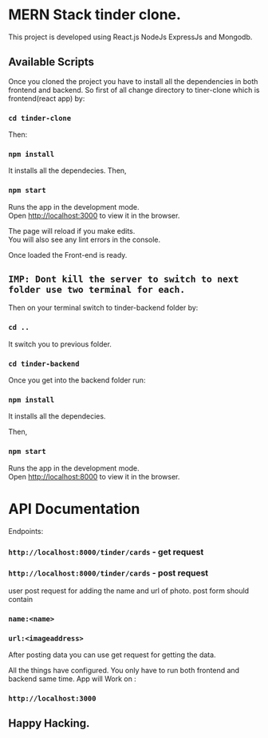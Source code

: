 # MERN Stack tinder clone.

This project is developed using React.js NodeJs ExpressJs and Mongodb.

## Available Scripts
Once you cloned the project you have to install all the dependencies in both frontend and backend. So first of all change directory to tiner-clone which is frontend(react app) by:
### `cd tinder-clone`
Then:
### `npm install`
It installs all the dependecies.
Then,
### `npm start`
Runs the app in the development mode.\
Open [http://localhost:3000](http://localhost:3000) to view it in the browser.

The page will reload if you make edits.\
You will also see any lint errors in the console.

Once loaded the Front-end is ready.

## `IMP: Dont kill the server to switch to next folder use two terminal for each.`

Then on your terminal switch to tinder-backend folder by:

### `cd ..`
It switch you to previous folder.

### `cd tinder-backend`
Once you get into the backend folder run:
### `npm install`
It installs all the dependecies.

Then,
### `npm start`
Runs the app in the development mode.\
Open [http://localhost:8000](http://localhost:8000) to view it in the browser.

# API Documentation

Endpoints:
### `http://localhost:8000/tinder/cards` - get request
### `http://localhost:8000/tinder/cards` - post request

user post request for adding the name and url of photo.
post form should contain
### `name:<name>`
### `url:<imageaddress>`

After posting data you can use get request for getting the data.

All the things have configured.
You only have to run both frontend and backend same time.
App will Work on :

### `http://localhost:3000`

## Happy Hacking.


